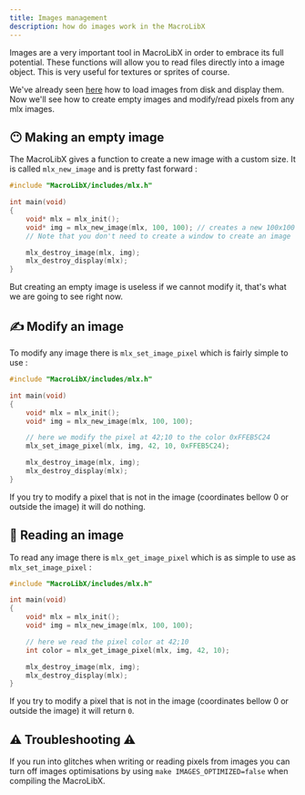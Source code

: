 ```yaml
---
title: Images management
description: how do images work in the MacroLibX
---
```


Images are a very important tool in MacroLibX in order to embrace its full potential.
These functions will allow you to read files directly into a image object.
This is very useful for textures or sprites of course.

We've already seen [here](/guides/drawing/) how to load images from disk and display them.
Now we'll see how to create empty images and modify/read pixels from any mlx images.

## 😶 Making an empty image
The MacroLibX gives a function to create a new image with a custom size.
It is called `mlx_new_image` and is pretty fast forward :

```c
#include "MacroLibX/includes/mlx.h"

int main(void)
{
    void* mlx = mlx_init();
    void* img = mlx_new_image(mlx, 100, 100); // creates a new 100x100 empty image
    // Note that you don't need to create a window to create an image

    mlx_destroy_image(mlx, img);
    mlx_destroy_display(mlx);
}
```

But creating an empty image is useless if we cannot modify it, that's what we are going to see right now.

## ✍️ Modify an image
To modify any image there is `mlx_set_image_pixel` which is fairly simple to use :

```c
#include "MacroLibX/includes/mlx.h"

int main(void)
{
    void* mlx = mlx_init();
    void* img = mlx_new_image(mlx, 100, 100);

    // here we modify the pixel at 42;10 to the color 0xFFEB5C24
    mlx_set_image_pixel(mlx, img, 42, 10, 0xFFEB5C24);

    mlx_destroy_image(mlx, img);
    mlx_destroy_display(mlx);
}
```

If you try to modify a pixel that is not in the image (coordinates bellow 0 or outside the image) it will do nothing.

## 🔎 Reading an image
To read any image there is `mlx_get_image_pixel` which is as simple to use as `mlx_set_image_pixel` :

```c
#include "MacroLibX/includes/mlx.h"

int main(void)
{
    void* mlx = mlx_init();
    void* img = mlx_new_image(mlx, 100, 100);

    // here we read the pixel color at 42;10
    int color = mlx_get_image_pixel(mlx, img, 42, 10);

    mlx_destroy_image(mlx, img);
    mlx_destroy_display(mlx);
}
```

If you try to modify a pixel that is not in the image (coordinates bellow 0 or outside the image) it will return `0`.

## ⚠️ Troubleshooting ⚠️
If you run into glitches when writing or reading pixels from images you can turn off images optimisations by using `make IMAGES_OPTIMIZED=false` when compiling the MacroLibX.
